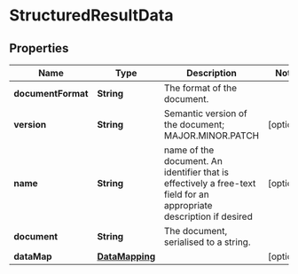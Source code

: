 

# StructuredResultData

## Properties

Name | Type | Description | Notes
------------ | ------------- | ------------- | -------------
**documentFormat** | **String** | The format of the document. | 
**version** | **String** | Semantic version of the document; MAJOR.MINOR.PATCH |  [optional]
**name** | **String** | name of the document. An identifier that is effectively a free-text field for an appropriate description if desired |  [optional]
**document** | **String** | The document, serialised to a string. | 
**dataMap** | [**DataMapping**](DataMapping.md) |  |  [optional]



